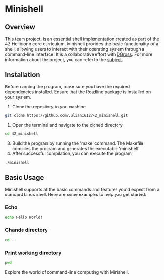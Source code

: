 # Minishell
## Overview
This team project, is an essential shell implementation created as part of the 42 Heilbronn core curriculum. Minishell provides the basic functionality of a shell, allowing users to interact with their operating system through a command-line interface. It is a collaborative effort with [DGross](https://github.com/DGross245).
For more information about the project, you can refer to the [subject](https://cdn.intra.42.fr/pdf/pdf/101898/en.subject.pdf).

## Installation
Before running the program, make sure you have the required dependencies installed.
Ensure that the Readline package is installed on your system. 
1. Clone the repository to you mashine
```bash
git clone https://github.com/Julian1612/42_minishell.git
```
1. Open the terminal and navigate to the cloned directory
```bash
cd 42_minishell
```
3. Build the program by running the 'make' command. The Makefile compiles the program and generates the executable 'minishell'
4. After successful compilation, you can execute the program
```bash
./minishell
```

## Basic Usage
Minishell supports all the basic commands and features you'd expect from a standard Linux shell. Here are some examples to help you get started:

### Echo
```bash
echo Hello World!
```

### Chande directory
```bash
cd ..
```

### Print working directory
```bash
pwd
```

Explore the world of command-line computing with Minishell.
